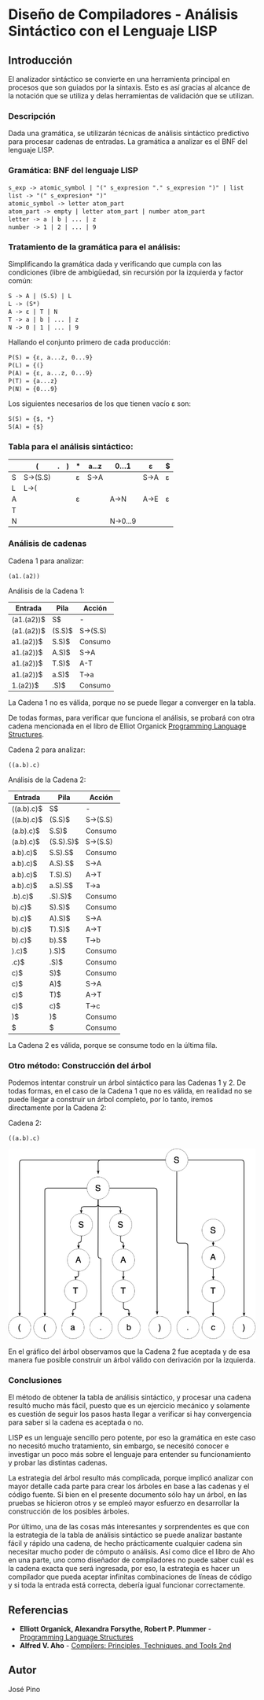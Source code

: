 # Diseño de Compiladores - Análisis Sintáctico con el Lenguaje LISP


## Introducción

El analizador sintáctico se convierte en una herramienta principal en procesos que son guiados por la sintaxis. Esto es así gracias al alcance de la notación que se utiliza y delas herramientas de validación que se utilizan.

### Descripción

Dada una gramática, se utilizarán técnicas de análisis sintáctico predictivo para procesar cadenas de entradas. La gramática a analizar es el BNF del lenguaje LISP.

### Gramática: BNF del lenguaje LISP

```
s_exp -> atomic_symbol | "(" s_expresion "." s_expresion ")" | list
list -> "(" s_expresion* ")"
atomic_symbol -> letter atom_part
atom_part -> empty | letter atom_part | number atom_part
letter -> a | b | ... | z
number -> 1 | 2 | ... | 9
```

### Tratamiento de la gramática para el análisis:

Simplificando la gramática dada y verificando que cumpla con las condiciones (libre de ambigüedad, sin recursión por la izquierda y factor común:

```
S -> A | (S.S) | L
L -> (S*)
A -> ε | T | N
T -> a | b | ... | z
N -> 0 | 1 | ... | 9
```

Hallando el conjunto primero de cada producción:

```
P(S) = {ε, a...z, 0...9}
P(L) = {(}
P(A) = {ε, a...z, 0...9}
P(T) = {a...z}
P(N) = {0...9}
```

Los siguientes necesarios de los que tienen vacío ε son:

```
S(S) = {$, *}
S(A) = {$}
```

### Tabla para el análisis sintáctico:

|   | (        | . | ) | * | a...z | 0…1      | ε    | $ |
|---|----------|---|---|---|-------|----------|------|---|
| S | S->(S.S) |   |   | ε | S->A  |          | S->A | ε |
| L | L->(     |   |   |   |       |          |      |   |
| A |          |   |   | ε |       | A->N     | A->E | ε |
| T |          |   |   |   |       |          |      |   |
| N |          |   |   |   |       | N->0...9 |      |   |


### Análisis de cadenas

Cadena 1 para analizar:
```
(a1.(a2))
```

Análisis de la Cadena 1:

| Entrada    | Pila   | Acción   |
|------------|--------|----------|
| (a1.(a2))$ | S$     | -        |
| (a1.(a2))$ | (S.S)$ | S->(S.S) |
| a1.(a2))$  | S.S)$  | Consumo  |
| a1.(a2))$  | A.S)$  | S->A     |
| a1.(a2))$  | T.S)$  | A-T      |
| a1.(a2))$  | a.S)$  | T->a     |
| 1.(a2))$   | .S)$   | Consumo  |

La Cadena 1 no es válida, porque no se puede llegar a converger en la tabla.

De todas formas, para verificar que funciona el análisis, se probará con otra cadena mencionada en el libro de Elliot Organick [Programming Language Structures](https://www.amazon.com/Programming-Language-Structures-Elliott-Organick/dp/0125282605).


Cadena 2 para analizar:
```
((a.b).c)
```


Análisis de la Cadena 2:

| Entrada    | Pila      | Acción   |
|------------|-----------|----------|
| ((a.b).c)$ | S$        | -        |
| ((a.b).c)$ | (S.S)$    | S->(S.S) |
| (a.b).c)$  | S.S)$     | Consumo  |
| (a.b).c)$  | (S.S).S)$ | S->(S.S) |
| a.b).c)$   | S.S).S$   | Consumo  |
| a.b).c)$   | A.S).S$   | S->A     |
| a.b).c)$   | T.S).S)   | A->T     |
| a.b).c)$   | a.S).S$   | T->a     |
| .b).c)$    | .S).S)$   | Consumo  |
| b).c)$     | S).S)$    | Consumo  |
| b).c)$     | A).S)$    | S->A     |
| b).c)$     | T).S)$    | A->T     |
| b).c)$     | b).S$     | T->b     |
| ).c)$      | ).S)$     | Consumo  |
| .c)$       | .S)$      | Consumo  |
| c)$        | S)$       | Consumo  |
| c)$        | A)$       | S->A     |
| c)$        | T)$       | A->T     |
| c)$        | c)$       | T->c     |
| )$         | )$        | Consumo  |
| $          | $         | Consumo  |


La Cadena 2 es válida, porque se consume todo en la última fila.


### Otro método: Construcción del árbol
Podemos intentar construir un árbol sintáctico para las Cadenas 1 y 2. De todas formas, en el caso de la Cadena 1 que no es válida, en realidad no se puede llegar a construir un árbol completo, por lo tanto, iremos directamente por la Cadena 2:

Cadena 2:
```
((a.b).c)
```

![Árbol de la cadena 2](tree1.png)

En el gráfico del árbol observamos que la Cadena 2 fue aceptada y de esa manera fue posible construir un árbol válido con derivación por la izquierda.


### Conclusiones

El método de obtener la tabla de análisis sintáctico, y procesar una cadena resultó mucho más fácil, puesto que es un ejercicio mecánico y solamente es cuestión de seguir los pasos hasta llegar a verificar si hay convergencia para saber si la cadena es aceptada o no.

LISP es un lenguaje sencillo pero potente, por eso la gramática en este caso no necesitó mucho tratamiento, sin embargo, se necesitó conocer e investigar un poco más sobre el lenguaje para entender su funcionamiento y probar las distintas cadenas.

La estrategia del árbol resulto más complicada, porque implicó analizar con mayor detalle cada parte para crear los árboles en base a las cadenas y el código fuente. Si bien en el presente documento sólo hay un árbol, en las pruebas se hicieron otros y se empleó mayor esfuerzo en desarrollar la construcción de los posibles árboles.

Por último, una de las cosas más interesantes y sorprendentes es que con la estrategia de la tabla de análisis sintáctico se puede analizar bastante fácil y rápido una cadena, de hecho prácticamente cualquier cadena sin necesitar mucho poder de cómputo o análisis. Así como dice el libro de Aho en una parte, uno como diseñador de compiladores no puede saber cuál es la cadena exacta que será ingresada, por eso, la estrategia es hacer un compilador que pueda aceptar infinitas combinaciones de líneas de código y si toda la entrada está correcta, debería igual funcionar correctamente.


## Referencias

* **Elliott Organick, Alexandra Forsythe, Robert P. Plummer** - [Programming Language Structures](http://a.co/dDmn5wW)
* **Alfred V. Aho** - [Compilers: Principles, Techniques, and Tools 2nd](http://a.co/dx1BuoQ)


## Autor

José Pino
